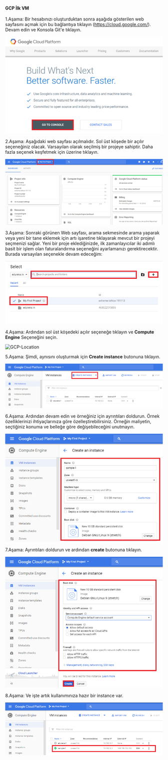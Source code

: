 #### GCP İlk VM

1.Aşama: Bir hesabınızı oluşturduktan sonra aşağıda gösterilen web sayfasını açmak için bu bağlantıya tıklayın (https://cloud.google.com/). Devam edin ve Konsola Git'e tıklayın.

![GCP-Location](./assets/0-1.png)

2.Aşama: Aşağıdaki web sayfası açılmalıdır. Sol üst köşede bir açılır seçeneğiniz olacak. Varsayılan olarak seçilmiş bir projeye sahiptir. Daha fazla seçenek keşfetmek için üzerine tıklayın.

![GCP-Location](./assets/1-5.png)

3.Aşama: Sonraki görünen Web sayfası, arama sekmesinde arama yaparak veya yeni bir tane eklemek için artı işaretine tıklayarak mevcut bir projeyi seçmenizi sağlar. Yeni bir proje eklediğinizde, ilk zamanlayıcılar iki adımlı basit bir işlem olan faturalandırma seçeneğini ayarlamanızı gerektirecektir. Burada varsayılan seçenekle devam edeceğim:

![GCP-Location](./assets/3-3.png)

4.Aşama: Ardından sol üst köşedeki açılır seçeneğe tıklayın ve **Compute Engine** Seçeneğini seçin.

![GCP-Location](./assets/4-5.png)

5.Aşama: Şimdi, aynısını oluşturmak için **Create instance** butonuna tıklayın.

![GCP-Location](./assets/5-3.png)

6.Aşama: Ardından devam edin ve örneğiniz için ayrıntıları doldurun. Örnek özelliklerinizi ihtiyaçlarınıza göre özelleştirebilirsiniz. Örneğin maliyetin, seçtiğiniz konuma ve belleğe göre değişebileceğini unutmayın.

![GCP-Location](./assets/6-2.png)

7.Aşama: Ayrıntıları doldurun ve ardından **create** butonuna tıklayın.

![GCP-Location](./assets/7-2.png)

8.Aşama: Ve işte artık kullanımınıza hazır bir instance var.

![GCP-Location](./assets/8-2.png)
